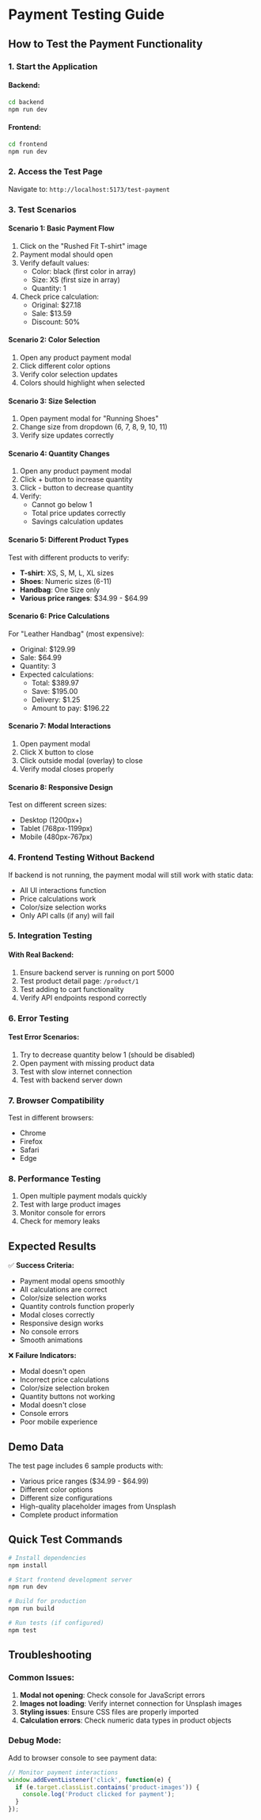 # Payment Testing Guide

## How to Test the Payment Functionality

### 1. Start the Application

#### Backend:
```bash
cd backend
npm run dev
```

#### Frontend:
```bash
cd frontend
npm run dev
```

### 2. Access the Test Page

Navigate to: `http://localhost:5173/test-payment`

### 3. Test Scenarios

#### Scenario 1: Basic Payment Flow
1. Click on the "Rushed Fit T-shirt" image
2. Payment modal should open
3. Verify default values:
   - Color: black (first color in array)
   - Size: XS (first size in array)
   - Quantity: 1
4. Check price calculation:
   - Original: $27.18
   - Sale: $13.59
   - Discount: 50%

#### Scenario 2: Color Selection
1. Open any product payment modal
2. Click different color options
3. Verify color selection updates
4. Colors should highlight when selected

#### Scenario 3: Size Selection
1. Open payment modal for "Running Shoes"
2. Change size from dropdown (6, 7, 8, 9, 10, 11)
3. Verify size updates correctly

#### Scenario 4: Quantity Changes
1. Open any product payment modal
2. Click + button to increase quantity
3. Click - button to decrease quantity
4. Verify:
   - Cannot go below 1
   - Total price updates correctly
   - Savings calculation updates

#### Scenario 5: Different Product Types
Test with different products to verify:
- **T-shirt**: XS, S, M, L, XL sizes
- **Shoes**: Numeric sizes (6-11)
- **Handbag**: One Size only
- **Various price ranges**: $34.99 - $64.99

#### Scenario 6: Price Calculations
For "Leather Handbag" (most expensive):
- Original: $129.99
- Sale: $64.99
- Quantity: 3
- Expected calculations:
  - Total: $389.97
  - Save: $195.00
  - Delivery: $1.25
  - Amount to pay: $196.22

#### Scenario 7: Modal Interactions
1. Open payment modal
2. Click X button to close
3. Click outside modal (overlay) to close
4. Verify modal closes properly

#### Scenario 8: Responsive Design
Test on different screen sizes:
- Desktop (1200px+)
- Tablet (768px-1199px)
- Mobile (480px-767px)

### 4. Frontend Testing Without Backend

If backend is not running, the payment modal will still work with static data:
- All UI interactions function
- Price calculations work
- Color/size selection works
- Only API calls (if any) will fail

### 5. Integration Testing

#### With Real Backend:
1. Ensure backend server is running on port 5000
2. Test product detail page: `/product/1`
3. Test adding to cart functionality
4. Verify API endpoints respond correctly

### 6. Error Testing

#### Test Error Scenarios:
1. Try to decrease quantity below 1 (should be disabled)
2. Open payment with missing product data
3. Test with slow internet connection
4. Test with backend server down

### 7. Browser Compatibility

Test in different browsers:
- Chrome
- Firefox
- Safari
- Edge

### 8. Performance Testing

1. Open multiple payment modals quickly
2. Test with large product images
3. Monitor console for errors
4. Check for memory leaks

## Expected Results

✅ **Success Criteria:**
- Payment modal opens smoothly
- All calculations are correct
- Color/size selection works
- Quantity controls function properly
- Modal closes correctly
- Responsive design works
- No console errors
- Smooth animations

❌ **Failure Indicators:**
- Modal doesn't open
- Incorrect price calculations
- Color/size selection broken
- Quantity buttons not working
- Modal doesn't close
- Console errors
- Poor mobile experience

## Demo Data

The test page includes 6 sample products with:
- Various price ranges ($34.99 - $64.99)
- Different color options
- Different size configurations
- High-quality placeholder images from Unsplash
- Complete product information

## Quick Test Commands

```bash
# Install dependencies
npm install

# Start frontend development server
npm run dev

# Build for production
npm run build

# Run tests (if configured)
npm test
```

## Troubleshooting

### Common Issues:

1. **Modal not opening**: Check console for JavaScript errors
2. **Images not loading**: Verify internet connection for Unsplash images
3. **Styling issues**: Ensure CSS files are properly imported
4. **Calculation errors**: Check numeric data types in product objects

### Debug Mode:

Add to browser console to see payment data:
```javascript
// Monitor payment interactions
window.addEventListener('click', function(e) {
  if (e.target.classList.contains('product-images')) {
    console.log('Product clicked for payment');
  }
});
```
